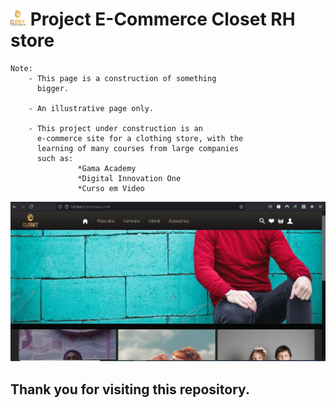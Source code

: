 # ![logo] Project E-Commerce Closet RH store

    Note:
        - This page is a construction of something 
          bigger.

        - An illustrative page only.

        - This project under construction is an 
          e-commerce site for a clothing store, with the 
          learning of many courses from large companies 
          such as: 
                   *Gama Academy
                   *Digital Innovation One
                   *Curso em Video





![screen]

## Thank you for visiting this repository.

[logo]: images/logop.png
[screen]: images/Screenshot.jpg
